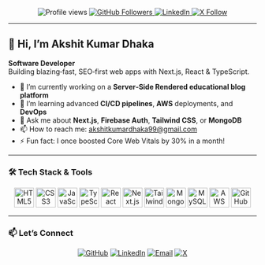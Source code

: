 <!-- PROFILE BADGES -->
<p align="center">
  <img src="https://komarev.com/ghpvc/?username=AkshitKdhaka&color=brightgreen" alt="Profile views"/>
  <a href="https://github.com/AkshitKdhaka">
    <img src="https://img.shields.io/github/followers/AkshitKdhaka?label=Follow&style=social" alt="GitHub Followers"/>
  </a>
  <a href="https://linkedin.com/in/akshit-kumar-dhaka/">
    <img src="https://img.shields.io/badge/LinkedIn-AkshitKumarDhaka-blue?logo=linkedin" alt="LinkedIn"/>
  </a>
  <a href="https://twitter.com/intent/follow?screen_name=Dhaka_Akshit99">
    <img src="https://img.shields.io/twitter/follow/Dhaka_Akshit99?style=social" alt="X Follow"/>
  </a>
</p>

---

## 👋 Hi, I’m Akshit Kumar Dhaka
**Software Developer**  
Building blazing‑fast, SEO‑first web apps with Next.js, React & TypeScript.

- 🔭 I’m currently working on a **Server‑Side Rendered educational blog platform**  
- 🌱 I’m learning advanced **CI/CD pipelines**, **AWS** deployments, and **DevOps**  
- 💬 Ask me about **Next.js**, **Firebase Auth**, **Tailwind CSS**, or **MongoDB**  
- 📫 How to reach me: [akshitkumardhaka99@gmail.com](mailto:akshitkumardhaka99@gmail.com)  
- ⚡ Fun fact: I once boosted Core Web Vitals by 30% in a month!

---

### 🛠️ Tech Stack & Tools
<p align="center">
  <img src="https://cdn.jsdelivr.net/gh/devicons/devicon/icons/html5/html5-original.svg" height="40" title="HTML5" alt="HTML5"/>
  <img src="https://cdn.jsdelivr.net/gh/devicons/devicon/icons/css3/css3-original.svg" height="40" title="CSS3" alt="CSS3"/>
  <img src="https://cdn.jsdelivr.net/gh/devicons/devicon/icons/javascript/javascript-original.svg" height="40" title="JavaScript" alt="JavaScript"/>
  <img src="https://cdn.jsdelivr.net/gh/devicons/devicon/icons/typescript/typescript-original.svg" height="40" title="TypeScript" alt="TypeScript"/>
  <img src="https://cdn.jsdelivr.net/gh/devicons/devicon/icons/react/react-original.svg" height="40" title="React" alt="React"/>
  <img src="https://cdn.jsdelivr.net/gh/devicons/devicon/icons/nextjs/nextjs-original.svg" height="40" title="Next.js" alt="Next.js"/>
  <img src="https://cdn.jsdelivr.net/gh/devicons/devicon/icons/tailwindcss/tailwindcss-plain.svg" height="40" title="Tailwind CSS" alt="Tailwind CSS"/>
  <img src="https://cdn.jsdelivr.net/gh/devicons/devicon/icons/mongodb/mongodb-original.svg" height="40" title="MongoDB" alt="MongoDB"/>
  <img src="https://cdn.jsdelivr.net/gh/devicons/devicon/icons/mysql/mysql-original.svg" height="40" title="MySQL" alt="MySQL"/>
  <img src="https://cdn.jsdelivr.net/gh/devicons/devicon/icons/amazonwebservices/amazonwebservices-original.svg" height="40" title="AWS" alt="AWS"/>
  <img src="https://cdn.jsdelivr.net/gh/devicons/devicon/icons/github/github-original.svg" height="40" title="GitHub" alt="GitHub"/>
</p>

---

### 📫 Let’s Connect
<p align="center">
  <a href="https://github.com/AkshitKdhaka"><img src="https://img.shields.io/badge/GitHub-AkshitKdhaka-181717?logo=github" alt="GitHub"/></a>
  <a href="https://www.linkedin.com/in/akshit-kumar-dhaka/"><img src="https://img.shields.io/badge/LinkedIn-Akshit--Kumar--Dhaka-blue?logo=linkedin" alt="LinkedIn"/></a>
  <a href="mailto:akshitkumardhaka99@gmail.com"><img src="https://img.shields.io/badge/Email-akshitkumardhaka99@gmail.com-red?logo=gmail" alt="Email"/></a>
  <a href="https://twitter.com/Dhaka_Akshit99"><img src="https://img.shields.io/badge/X-Dhaka_Akshit99-1DA1F2?logo=twitter" alt="X"/></a>
</p>



<!---
AkshitKdhaka/AkshitKdhaka is a ✨ special ✨ repository because its `README.md` (this file) appears on your GitHub profile.
You can click the Preview link to take a look at your changes.
--->
